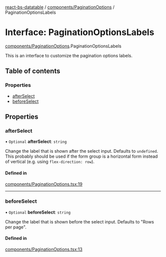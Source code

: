 [react-bs-datatable](../README.md) / [components/PaginationOptions](../modules/components_PaginationOptions.md) / PaginationOptionsLabels

# Interface: PaginationOptionsLabels

[components/PaginationOptions](../modules/components_PaginationOptions.md).PaginationOptionsLabels

This is an interface to customize the pagination options labels.

## Table of contents

### Properties

- [afterSelect](components_PaginationOptions.PaginationOptionsLabels.md#afterselect)
- [beforeSelect](components_PaginationOptions.PaginationOptionsLabels.md#beforeselect)

## Properties

### afterSelect

• `Optional` **afterSelect**: `string`

Change the label that is shown after the select input.
Defaults to `undefined`. This probably should be used if the form group
is a horizontal form instead of vertical (e.g. using `flex-direction: row`).

#### Defined in

[components/PaginationOptions.tsx:19](https://github.com/imballinst/react-bs-datatable/blob/ab946d1/src/components/PaginationOptions.tsx#L19)

___

### beforeSelect

• `Optional` **beforeSelect**: `string`

Change the label that is shown before the select input.
Defaults to "Rows per page".

#### Defined in

[components/PaginationOptions.tsx:13](https://github.com/imballinst/react-bs-datatable/blob/ab946d1/src/components/PaginationOptions.tsx#L13)
